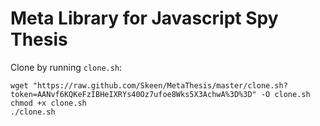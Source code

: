 # Meta Library for Javascript Spy Thesis

Clone by running `clone.sh`:
```
wget "https://raw.github.com/Skeen/MetaThesis/master/clone.sh?token=AANvf6KQKeFzIBHeIXRYs40Oz7ufoe8Wks5X3AchwA%3D%3D" -O clone.sh
chmod +x clone.sh
./clone.sh
```
